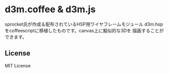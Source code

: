 d3m.coffee & d3m.js
===================
sprocket氏が作成＆配布されているHSP用ワイヤフレームモジュール
d3m.hspをcoffeescriptに移植したものです。canvas上に擬似的な3Dを
描画することができます。

License
-------
MIT License
